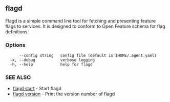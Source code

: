 <!-- markdownlint-disable-file -->
## flagd

Flagd is a simple command line tool for fetching and presenting feature flags to services. It is designed to conform to Open Feature schema for flag definitions.

### Options

```
      --config string   config file (default is $HOME/.agent.yaml)
  -x, --debug           verbose logging
  -h, --help            help for flagd
```

### SEE ALSO

* [flagd start](flagd_start)	 - Start flagd
* [flagd version](flagd_version)	 - Print the version number of flagd

